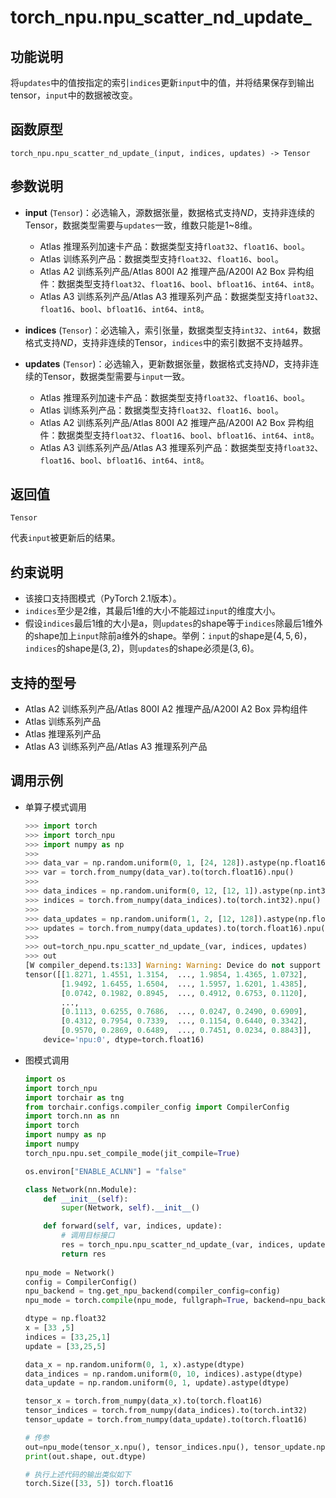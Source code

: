 # torch_npu.npu_scatter_nd_update_

## 功能说明

将`updates`中的值按指定的索引`indices`更新`input`中的值，并将结果保存到输出tensor，`input`中的数据被改变。

## 函数原型

```
torch_npu.npu_scatter_nd_update_(input, indices, updates) -> Tensor
```

## 参数说明

- **input** (`Tensor`)：必选输入，源数据张量，数据格式支持$ND$，支持非连续的Tensor，数据类型需要与`updates`一致，维数只能是1~8维。
    - <term>Atlas 推理系列加速卡产品</term>：数据类型支持`float32`、`float16`、`bool`。
    - <term>Atlas 训练系列产品</term>：数据类型支持`float32`、`float16`、`bool`。
    - <term>Atlas A2 训练系列产品/Atlas 800I A2 推理产品/A200I A2 Box 异构组件</term>：数据类型支持`float32`、`float16`、`bool`、`bfloat16`、`int64`、`int8`。
    -  <term>Atlas A3 训练系列产品/Atlas A3 推理系列产品</term>：数据类型支持`float32`、`float16`、`bool`、`bfloat16`、`int64`、`int8`。

- **indices** (`Tensor`)：必选输入，索引张量，数据类型支持`int32`、`int64`，数据格式支持$ND$，支持非连续的Tensor，`indices`中的索引数据不支持越界。
- **updates** (`Tensor`)：必选输入，更新数据张量，数据格式支持$ND$，支持非连续的Tensor，数据类型需要与`input`一致。
    - <term>Atlas 推理系列加速卡产品</term>：数据类型支持`float32`、`float16`、`bool`。
    - <term>Atlas 训练系列产品</term>：数据类型支持`float32`、`float16`、`bool`。
    - <term>Atlas A2 训练系列产品/Atlas 800I A2 推理产品/A200I A2 Box 异构组件</term>：数据类型支持`float32`、`float16`、`bool`、`bfloat16`、`int64`、`int8`。
    -  <term>Atlas A3 训练系列产品/Atlas A3 推理系列产品</term>：数据类型支持`float32`、`float16`、`bool`、`bfloat16`、`int64`、`int8`。

## 返回值
`Tensor`

代表`input`被更新后的结果。

## 约束说明

- 该接口支持图模式（PyTorch 2.1版本）。
- `indices`至少是2维，其最后1维的大小不能超过`input`的维度大小。
- 假设`indices`最后1维的大小是a，则`updates`的shape等于`indices`除最后1维外的shape加上`input`除前a维外的shape。举例：`input`的shape是$(4, 5, 6)$，`indices`的shape是$(3, 2)$，则`updates`的shape必须是$(3, 6)$。

## 支持的型号

- <term>Atlas A2 训练系列产品/Atlas 800I A2 推理产品/A200I A2 Box 异构组件</term>
- <term>Atlas 训练系列产品</term>
- <term>Atlas 推理系列产品</term> 
- <term>Atlas A3 训练系列产品/Atlas A3 推理系列产品</term>

## 调用示例

- 单算子模式调用

    ```python
    >>> import torch
    >>> import torch_npu
    >>> import numpy as np
    >>>
    >>> data_var = np.random.uniform(0, 1, [24, 128]).astype(np.float16)
    >>> var = torch.from_numpy(data_var).to(torch.float16).npu()
    >>>    
    >>> data_indices = np.random.uniform(0, 12, [12, 1]).astype(np.int32)
    >>> indices = torch.from_numpy(data_indices).to(torch.int32).npu()
    >>>
    >>> data_updates = np.random.uniform(1, 2, [12, 128]).astype(np.float16)
    >>> updates = torch.from_numpy(data_updates).to(torch.float16).npu()
    >>>
    >>> out=torch_npu.npu_scatter_nd_update_(var, indices, updates)
    >>> out
    [W compiler_depend.ts:133] Warning: Warning: Device do not support double dtype now, dtype cast replace with float. (function operator())
    tensor([[1.8271, 1.4551, 1.3154,  ..., 1.9854, 1.4365, 1.0732],
            [1.9492, 1.6455, 1.6504,  ..., 1.5957, 1.6201, 1.4385],
            [0.0742, 0.1982, 0.8945,  ..., 0.4912, 0.6753, 0.1120],
            ...,
            [0.1113, 0.6255, 0.7686,  ..., 0.0247, 0.2490, 0.6909],
            [0.4312, 0.7954, 0.7339,  ..., 0.1154, 0.6440, 0.3342],
            [0.9570, 0.2869, 0.6489,  ..., 0.7451, 0.0234, 0.8843]],
        device='npu:0', dtype=torch.float16)
    ```

- 图模式调用

    ```python
    import os
    import torch_npu
    import torchair as tng
    from torchair.configs.compiler_config import CompilerConfig
    import torch.nn as nn
    import torch
    import numpy as np
    import numpy
    torch_npu.npu.set_compile_mode(jit_compile=True)
    
    os.environ["ENABLE_ACLNN"] = "false"
    
    class Network(nn.Module):
        def __init__(self):
            super(Network, self).__init__()
    
        def forward(self, var, indices, update):
            # 调用目标接口
            res = torch_npu.npu_scatter_nd_update_(var, indices, update)
            return res
    		
    npu_mode = Network()
    config = CompilerConfig()
    npu_backend = tng.get_npu_backend(compiler_config=config)
    npu_mode = torch.compile(npu_mode, fullgraph=True, backend=npu_backend, dynamic=False)
    
    dtype = np.float32
    x = [33 ,5]
    indices = [33,25,1]
    update = [33,25,5]
    
    data_x = np.random.uniform(0, 1, x).astype(dtype)
    data_indices = np.random.uniform(0, 10, indices).astype(dtype)
    data_update = np.random.uniform(0, 1, update).astype(dtype)
    
    tensor_x = torch.from_numpy(data_x).to(torch.float16)
    tensor_indices = torch.from_numpy(data_indices).to(torch.int32)
    tensor_update = torch.from_numpy(data_update).to(torch.float16)
    
    # 传参
    out=npu_mode(tensor_x.npu(), tensor_indices.npu(), tensor_update.npu())
    print(out.shape, out.dtype)

    # 执行上述代码的输出类似如下
    torch.Size([33, 5]) torch.float16
    ```

